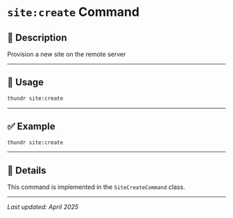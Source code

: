 # `site:create` Command

## 📝 Description

Provision a new site on the remote server

---

## 🚀 Usage

```bash
thundr site:create
```





---

## ✅ Example

```bash
thundr site:create
```

---

## 🧠 Details

This command is implemented in the `SiteCreateCommand` class.

---

_Last updated: April 2025_
